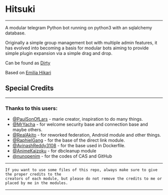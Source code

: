 # Hitsuki
----------

A modular telegram Python bot running on python3 with an sqlalchemy database.

Originally a simple group management bot with multiple admin features, it has evolved into becoming 
a basis for modular bots aiming to provide simple plugin expansion via a simple drag and drop.

Can be found as [Dirty](https://t.me/DirtyRegetBot)

Based on [Emilia Hikari](https://github.com/AyraHikari/EmiliaHikari)

## Special Credits
----------

### Thanks to this users:
* [@PaulSonOfLars](https://github.com/PaulSonOfLars) - marie creator, inspiration to do many things.
* [@MrYacha](https://github.com/MrYacha) - for welcome security base and connection base and maybe others.
* [@RealAkito](https://github.com/RealAkito) - for reworked federation, Android module and other things.
* [@RaphielGang](https://github.com/RaphielGang) - for the base of the direct link module.
* [@AvinashReddy3108](https://github.com/AvinashReddy3108) - for the base used in Dockerfile.
* [@AnimeKaizoku](https://github.com/AnimeKaizoku) - for dbcleanup module
* [@nunopenim](https://github.com/nunopenim) - for the codes of CAS and GitHub

----------
```
If you want to use some files of this repo, always make sure to give the proper credits to the 
creators of each module, but please do not remove the credits to me or placed by me in the modules.
```
----------
